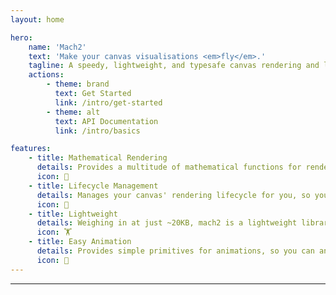 ```yaml
---
layout: home

hero:
    name: 'Mach2'
    text: 'Make your canvas visualisations <em>fly</em>.'
    tagline: A speedy, lightweight, and typesafe canvas rendering and lifecycle management library.
    actions:
        - theme: brand
          text: Get Started
          link: /intro/get-started
        - theme: alt
          text: API Documentation
          link: /intro/basics

features:
    - title: Mathematical Rendering
      details: Provides a multitude of mathematical functions for rendering, and allows you to graph them with ease.
      icon: 📐
    - title: Lifecycle Management
      details: Manages your canvas' rendering lifecycle for you, so you can focus on what you want to draw.
      icon: 🔄
    - title: Lightweight
      details: Weighing in at just ~20KB, mach2 is a lightweight library that won't slow down your websites or visualisations.
      icon: 🏋
    - title: Easy Animation
      details: Provides simple primitives for animations, so you can animate your renderings.
      icon: 🎨
---
```


---

<div class="canvas">
    <canvas class="mach2" id="demo"></canvas>
</div>

<script setup>
    import mach2 from 'mach2';
    import { onMounted } from 'vue';

    const sigma = 10;
    const rho = 28;
    const beta = 8 / 3;

    function lorenz([x, y, z]) {
        const dx = sigma * (y - x);
        const dy = x * (rho - z) - y;
        const dz = x * y - beta * z;
        return [dx, dy, dz];
    }

    function rk4(f, state, dt) {
        const k1 = f(state);
        const k2 = f(state.map((v, i) => v + (dt / 2) * k1[i]))
        const k3 = f(state.map((v, i) => v + (dt / 2) * k2[i]))
        const k4 = f(state.map((v, i) => v + dt * k3[i]))

        return state.map((v, i) => v + (dt / 6) * (k1[i] + 2 * k2[i] + 2 * k3[i] + k4[i]));
    }

    const states = [
        [1, 1, 0],
        [2, 1, 0],
        [1, 2, 0],
        [1, 1, 2],
    ];

    const colors = [mach2.color.lightBlue, mach2.color.lightGreen, mach2.color.lightRed, mach2.color.lightYellow];

    const points = [];

      onMounted( () => {
        const darkmode = document.querySelector('html').classList.contains('dark');

        const bg = darkmode ? mach2.color.black : mach2.color.white;
        const foreground = darkmode ? mach2.color.white : mach2.color.black;

        // vue will await this script, so we need to async load the canvas
        setTimeout(async () => {
            const canvas = document.getElementById('demo');

            if (canvas) {
                const scene = mach2.scene3d(canvas, {
                    background: bg
                });

                scene.add(
                    new class extends mach2.Dynamic {
                        update() {
                            if (!this.ctx) return;

                            const rect = canvas.getBoundingClientRect()
                            
                            mach2.three.graph.axis(this.ctx, 100);

                            for (let i = 0; i < states.length; i++) {
                                const state = states[i];

                                states[i] = rk4(lorenz, state, this.deltaTime / 1000);

                                points[i] ??= [];
                                points[i].push(states[i]);

                                mach2.three.draw.point(this.ctx, states[i], colors[i]);
                                mach2.three.graph.segment(this.ctx, points[i], colors[i]);
                            }
                        }
                    }
                );  

                scene.start();
            }
        })
    })
</script>
